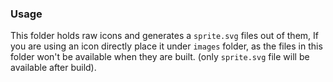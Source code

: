 ### Usage

This folder holds raw icons and generates a `sprite.svg` files out of them, If you are using an icon directly place it under `images` folder, as the files in this folder won't be available when they are built. (only `sprite.svg` file will be available after build).
